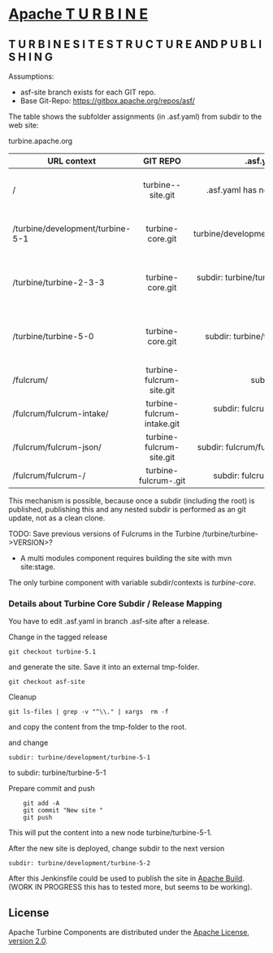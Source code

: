 # [Apache T U R B I N E](https://turbine.apache.org/)

    
## T U R B I N E  S I T E  S T R U C T U R E  AND P U B L I S H I N G

Assumptions:
- asf-site branch exists for each GIT repo.
- Base Git-Repo: https://gitbox.apache.org/repos/asf/

The table shows the subfolder assignments (in .asf.yaml) from subdir to the web site:

turbine.apache.org 

| URL context        |  GIT REPO           | .asf.yaml  subdir | Explanation |
| ------------- |:-------------:| -----:|----:|
| /     | turbine--site.git  |  .asf.yaml has no subdir set  | the site content is published to the root |
| /turbine/development/turbine-5-1      | turbine-core.git      |    subdir: turbine/development/turbine-5-1 | development, usually a SNAPSHOT version  |
| /turbine/turbine-2-3-3      | turbine-core.git      |   subdir: turbine/turbine-2-3-3 |  previous release 2.3.3, (no dots allowed in subdir!) |
| /turbine/turbine-5-0      | turbine-core.git      |   subdir: turbine/turbine-5.0 |  previous release 5.0, (no dots allowed in subdir!) |
| /fulcrum/     | turbine-fulcrum-site.git     |  subdir: fulcrum | wrapper for context path fulcrum/  |
| /fulcrum/fulcrum-intake/    | turbine-fulcrum-intake.git     |  subdir: fulcrum/fulcrum-intake |  Fulcrum component intake |
| /fulcrum/fulcrum-json/     | turbine-fulcrum-site.git     |  subdir: fulcrum/fulcrum-json | Fulcrum component json*  |
| /fulcrum/fulcrum-<COMPONENT>/     | turbine-fulcrum-<COMPONENT>.git     |  subdir: fulcrum/fulcrum-<COMPONENT> | Fulcrum component |

This mechanism is possible, because once a subdir (including the root) is published, publishing this and any nested subdir is performed as an git update, not as a clean clone.

TODO: Save previous versions of Fulcrums in the Turbine /turbine/turbine->VERSION>?

* A multi modules component requires building the site with mvn site:stage.

The only turbine component with variable subdir/contexts is *turbine-core*. 

### Details about Turbine Core Subdir / Release Mapping

You have to edit .asf.yaml in branch .asf-site after a release. 

Change in the tagged release

    git checkout turbine-5.1
    
and generate the site. Save it into an external tmp-folder.
    
    git checkout asf-site
    
Cleanup

    git ls-files | grep -v "^\\." | xargs  rm -f
    
and copy the content from the tmp-folder to the root.
    
 and change

    subdir: turbine/development/turbine-5-1

to
    subdir: turbine/turbine-5-1
    
Prepare commit and push

        git add -A
        git commit "New site " 
        git push
        
This will put the content into a new node turbine/turbine-5-1.
    
After the new site is deployed, change subdir to the next version

    subdir: turbine/development/turbine-5-2

After this Jenkinsfile could be used to publish the site in [Apache Build](https://builds.apache.org/).
(WORK IN PROGRESS this has to tested more, but seems to be working).


## License

Apache Turbine Components are distributed under the [Apache License, version 2.0](http://www.apache.org/licenses/LICENSE-2.0.html).
